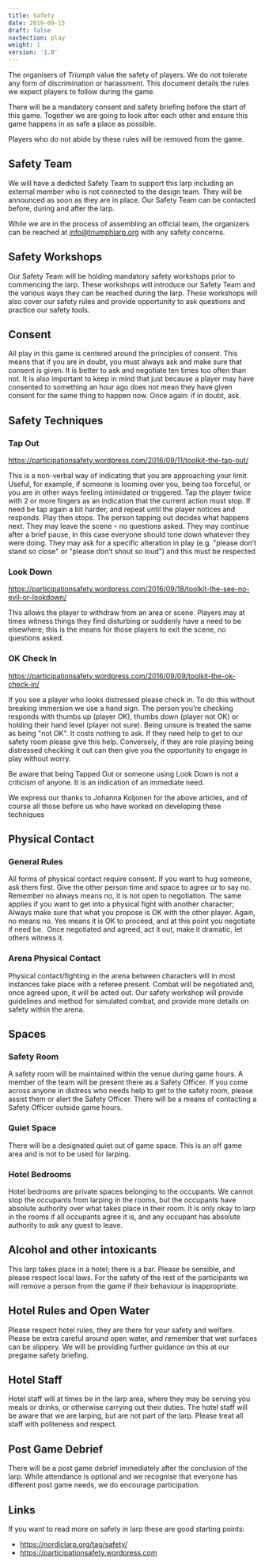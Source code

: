 ```yaml
---
title: Safety
date: 2019-09-15
draft: false
navSection: play
weight: 1
version: '1.0'
---
```


The organisers of *Triumph* value the safety of players. We do not tolerate
any form of discrimination or harassment. This document details the rules we
expect players to follow during the game. <!--more-->

There will be a mandatory consent and safety briefing before the start of this
game. Together we are going to look after each other and ensure this game
happens in as safe a place as possible.

Players who do not abide by these rules will be removed from the game.

## Safety Team

We will have a dedicted Safety Team to support this larp including an external
member who is not connected to the design team. They will be announced as soon
as they are in place. Our Safety Team can be contacted before, during and
after the larp.

While we are in the process of assembling an official team, the organizers can
be reached at [info@triumphlarp.org](mailto:info@triumphlarp.com) with any
safety concerns.

## Safety Workshops

Our Safety Team will be holding mandatory safety workshops prior to commencing
the larp. These workshops will introduce our Safety Team and the various ways
they can be reached during the larp. These workshops will also cover our
safety rules and provide opportunity to ask questions and practice our safety
tools.

## Consent

All play in this game is centered around the principles of consent.  This
means that if you are in doubt, you must always ask and make sure that consent
is given. It is better to ask and negotiate ten times too often than not. It
is also important to keep in mind that just because a player may have
consented to something an hour ago does not mean they have given consent for
the same thing to happen now. Once again: if in doubt, ask.

## Safety Techniques

### Tap Out

<a href="https://participationsafety.wordpress.com/2016/09/11/toolkit-the-tap-out/" target="_blank">https://<i></i>participationsafety.wordpress.com/2016/09/11/toolkit-the-tap-out/</a>

This is a non-verbal way of indicating that you are approaching your limit.
Useful, for example, if someone is looming over you, being too forceful, or
you are in other ways feeling intimidated or triggered. Tap the player twice
with 2 or more fingers as an indication that the current action must stop. If
need be tap again a bit harder, and repeat until the player notices and
responds. Play then stops. The person tapping out decides what happens next.
They may leave the scene – no questions asked. They may continue after a brief
pause, in this case everyone should tone down whatever they were doing. They
may ask for a specific alteration in play (e.g. "please don’t stand so close"
or "please don’t shout so loud") and this must be respected

### Look Down

<a href="https://participationsafety.wordpress.com/2016/09/18/toolkit-the-see-no-evil-or-lookdown/" target="_blank">https://<i></i>participationsafety.wordpress.com/2016/09/18/toolkit-the-see-no-evil-or-lookdown/</a>

This allows the player to withdraw from an area or scene. Players may at
times witness things they find disturbing or suddenly have a need to be
elsewhere; this is the means for those players to exit the scene, no questions
asked.

### OK Check In

<a href="https://participationsafety.wordpress.com/2016/09/09/toolkit-the-ok-check-in/" target="_blank">https://<i></i>participationsafety.wordpress.com/2016/09/09/toolkit-the-ok-check-in/</a>

If you see a player who looks distressed please check in. To do this without
breaking immersion we use a hand sign. The person you’re checking responds
with thumbs up (player OK), thumbs down (player not OK) or holding their hand
level (player not sure). Being unsure is treated the same as being "not OK".
It costs nothing to ask. If they need help to get to our safety room please
give this help. Conversely, if they are role playing being distressed
checking it out can then give you the opportunity to engage in play without
worry.

Be aware that being Tapped Out or someone using Look Down is not a criticism
of anyone. It is an indication of an immediate need.

We express our thanks to Johanna Koljonen for the above articles, and of
course all those before us who have worked on developing these techniques

## Physical Contact

### General Rules

All forms of physical contact require consent. If you want to hug someone,
ask them first. Give the other person time and space to agree or to say no. 
Remember no always means no, it is not open to negotiation. The same applies
if you want to get into a physical fight with another character; Always make
sure that what you propose is OK with the other player. Again, no means no.
Yes means it is OK to proceed, and at this point you negotiate if need be. 
Once negotiated and agreed, act it out, make it dramatic, let others witness
it.

### Arena Physical Contact

Physical contact/fighting in the arena between characters will in most
instances take place with a referee present. Combat will be negotiated and,
once agreed upon, it will be acted out. Our safety workshop will provide
guidelines and method for simulated combat, and provide more details on safety
within the arena.

## Spaces

### Safety Room

A safety room will be maintained within the venue during game hours. A member
of the team will be present there as a Safety Officer. If you come across
anyone in distress who needs help to get to the safety room, please assist
them or alert the Safety Officer. There will be a means of contacting a Safety
Officer outside game hours.

### Quiet Space

There will be a designated quiet out of game space. This is an off game area
and is not to be used for larping.

### Hotel Bedrooms

Hotel bedrooms are private spaces belonging to the occupants. We cannot stop
the occupants from larping in the rooms, but the occupants have absolute
authority over what takes place in their room. It is only okay to larp in the
rooms if all occupants agree it is, and any occupant has absolute authority to
ask any guest to leave.

## Alcohol and other intoxicants

This larp takes place in a hotel; there is a bar. Please be sensible, and
please respect local laws. For the safety of the rest of the participants we
will remove a person from the game if their behaviour is inappropriate.

## Hotel Rules and Open Water

Please respect hotel rules, they are there for your safety and welfare. 
Please be extra careful around open water, and remember that wet surfaces can
be slippery. We will be providing further guidance on this at our pregame
safety briefing.

## Hotel Staff

Hotel staff will at times be in the larp area, where they may be serving you
meals or drinks, or otherwise carrying out their duties. The hotel staff will
be aware that we are larping, but are not part of the larp. Please treat all
staff with politeness and respect.

## Post Game Debrief

There will be a post game debrief immediately after the conclusion of the
larp. While attendance is optional and we recognise that everyone has
different post game needs, we do encourage participation.

## Links

If you want to read more on safety in larp these are good starting points:

* <a href="https://nordiclarp.org/tag/safety/" target="_blank">https://<i></i>nordiclarp.org/tag/safety/</a>
* <a href="https://participationsafety.wordpress.com" target="_blank">https://<i></i>participationsafety.wordpress.com</a>
